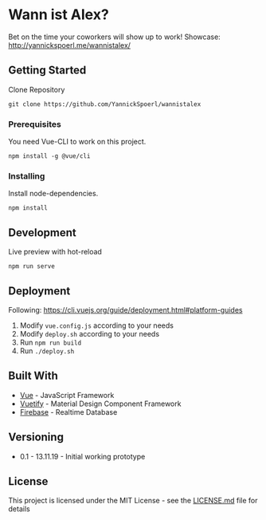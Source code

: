 # Wann ist Alex?

Bet on the time your coworkers will show up to work!
Showcase: http://yannickspoerl.me/wannistalex/

## Getting Started

Clone Repository

```
git clone https://github.com/YannickSpoerl/wannistalex
```

### Prerequisites

You need Vue-CLI to work on this project.

```
npm install -g @vue/cli
```

### Installing

Install node-dependencies.

```
npm install
```

## Development

Live preview with hot-reload

```
npm run serve
```

## Deployment

Following: https://cli.vuejs.org/guide/deployment.html#platform-guides

1. Modify `vue.config.js` according to your needs
2. Modify `deploy.sh` according to your needs
3. Run ```npm run build```
4. Run ```./deploy.sh```
## Built With

* [Vue](https://vuejs.org/) - JavaScript Framework
* [Vuetify](https://vuetifyjs.com) - Material Design Component Framework
* [Firebase](https://firebase.google.com/) - Realtime Database

## Versioning

- 0.1 - 13.11.19 - Initial working prototype

## License

This project is licensed under the MIT License - see the [LICENSE.md](LICENSE.md) file for details